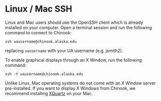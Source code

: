 # Linux / Mac SSH



Linux and Mac users should use the OpenSSH client which is already installed on your computer. Open a terminal session and run the following command to connect to Chinook:

`ssh uausername@chinook.alaska.edu`

replacing `uausername` with your UA username \(e.g. jsmith2\).

To enable graphical displays through an X Window, run the following command:

`ssh -Y uausername@chinook.alaska.edu`

Unlike Linux, Mac operating systems do not come with an X Window server pre-installed. If you want to display X Windows from Chinook, we recommend installing [XQuartz](https://www.xquartz.org/) on your Mac. 



